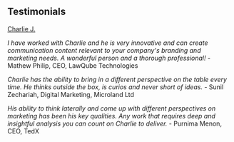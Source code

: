 ## Testimonials

<script src="https://platform.linkedin.com/badges/js/profile.js" async defer type="text/javascript"></script>

<div class="badge-base LI-profile-badge" data-locale="en_US" data-size="medium" data-theme="light" data-type="VERTICAL" data-vanity="charliejoseph" data-version="v1"><a class="badge-base__link LI-simple-link" href="https://in.linkedin.com/in/charliejoseph?trk=profile-badge">Charlie J.</a></div>
              

*I have worked with Charlie and he is very innovative and can create communication content relevant to your company's branding and marketing needs. A wonderful person and a thorough professional!*
        - Mathew Philip, CEO, LawQube Technologies

*Charlie has the ability to bring in a different perspective on the table every time. He thinks outside the box, is curios and never short of ideas.*
        - Sunil Zechariah, Digital Marketing, Microland Ltd

*His ability to think laterally and come up with different perspectives on marketing has been his key qualities. Any work that requires deep and insightful analysis you can count on Charlie to deliver.*
        - Purnima Menon, CEO, TedX

